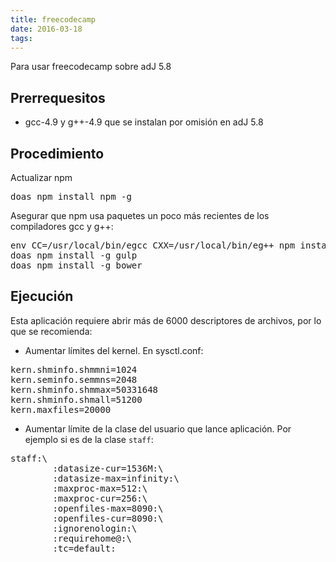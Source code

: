 ```yaml
---
title: freecodecamp
date: 2016-03-18
tags:
---
```


Para usar freecodecamp sobre adJ 5.8

## Prerrequesitos

* gcc-4.9 y  g++-4.9 que se instalan por omisión en adJ 5.8

## Procedimiento

Actualizar npm

<pre>
doas npm install npm -g
</pre>

Asegurar que npm usa paquetes un poco más recientes de los compiladores gcc y g++:

<pre>
env CC=/usr/local/bin/egcc CXX=/usr/local/bin/eg++ npm install
doas npm install -g gulp
doas npm install -g bower
</pre>

## Ejecución

Esta aplicación requiere abrir más de 6000 descriptores de archivos, por lo 
que se recomienda:

* Aumentar límites del kernel. En sysctl.conf:
<pre>
kern.shminfo.shmmni=1024 
kern.seminfo.semmns=2048 
kern.shminfo.shmmax=50331648 
kern.shminfo.shmall=51200 
kern.maxfiles=20000 
</pre>

* Aumentar límite de la clase del usuario que lance aplicación. 
  Por ejemplo si es de la clase ```staff```:
<pre>
staff:\
        :datasize-cur=1536M:\
        :datasize-max=infinity:\
        :maxproc-max=512:\
        :maxproc-cur=256:\
        :openfiles-max=8090:\
        :openfiles-cur=8090:\
        :ignorenologin:\
        :requirehome@:\
        :tc=default:
</pre>

